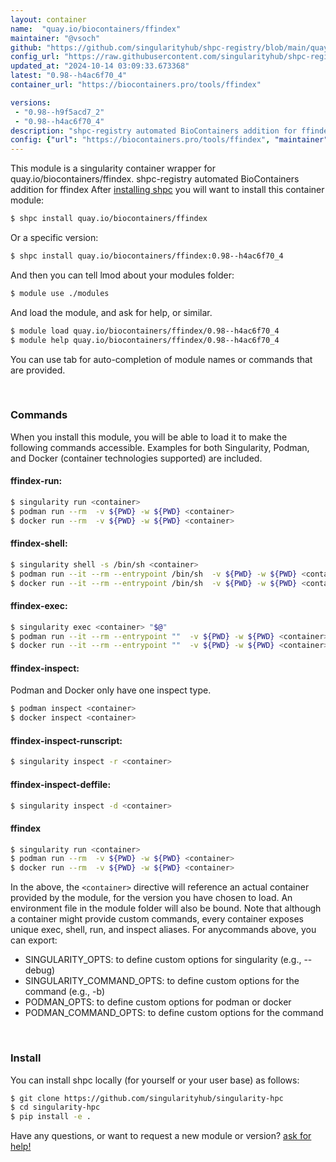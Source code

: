 ```yaml
---
layout: container
name:  "quay.io/biocontainers/ffindex"
maintainer: "@vsoch"
github: "https://github.com/singularityhub/shpc-registry/blob/main/quay.io/biocontainers/ffindex/container.yaml"
config_url: "https://raw.githubusercontent.com/singularityhub/shpc-registry/main/quay.io/biocontainers/ffindex/container.yaml"
updated_at: "2024-10-14 03:09:33.673368"
latest: "0.98--h4ac6f70_4"
container_url: "https://biocontainers.pro/tools/ffindex"

versions:
 - "0.98--h9f5acd7_2"
 - "0.98--h4ac6f70_4"
description: "shpc-registry automated BioContainers addition for ffindex"
config: {"url": "https://biocontainers.pro/tools/ffindex", "maintainer": "@vsoch", "description": "shpc-registry automated BioContainers addition for ffindex", "latest": {"0.98--h4ac6f70_4": "sha256:c7f7d1c1ff90d8c2371fe22b740995eef73c24eeb0a261a5b1c0091d32ef1eca"}, "tags": {"0.98--h9f5acd7_2": "sha256:b3c72a2816aa3af70d8b60844daf0acebff71a8899ff8c591038cf1d3ceb47c4", "0.98--h4ac6f70_4": "sha256:c7f7d1c1ff90d8c2371fe22b740995eef73c24eeb0a261a5b1c0091d32ef1eca"}, "docker": "quay.io/biocontainers/ffindex"}
---
```


This module is a singularity container wrapper for quay.io/biocontainers/ffindex.
shpc-registry automated BioContainers addition for ffindex
After [installing shpc](#install) you will want to install this container module:


```bash
$ shpc install quay.io/biocontainers/ffindex
```

Or a specific version:

```bash
$ shpc install quay.io/biocontainers/ffindex:0.98--h4ac6f70_4
```

And then you can tell lmod about your modules folder:

```bash
$ module use ./modules
```

And load the module, and ask for help, or similar.

```bash
$ module load quay.io/biocontainers/ffindex/0.98--h4ac6f70_4
$ module help quay.io/biocontainers/ffindex/0.98--h4ac6f70_4
```

You can use tab for auto-completion of module names or commands that are provided.

<br>

### Commands

When you install this module, you will be able to load it to make the following commands accessible.
Examples for both Singularity, Podman, and Docker (container technologies supported) are included.

#### ffindex-run:

```bash
$ singularity run <container>
$ podman run --rm  -v ${PWD} -w ${PWD} <container>
$ docker run --rm  -v ${PWD} -w ${PWD} <container>
```

#### ffindex-shell:

```bash
$ singularity shell -s /bin/sh <container>
$ podman run --it --rm --entrypoint /bin/sh  -v ${PWD} -w ${PWD} <container>
$ docker run --it --rm --entrypoint /bin/sh  -v ${PWD} -w ${PWD} <container>
```

#### ffindex-exec:

```bash
$ singularity exec <container> "$@"
$ podman run --it --rm --entrypoint ""  -v ${PWD} -w ${PWD} <container> "$@"
$ docker run --it --rm --entrypoint ""  -v ${PWD} -w ${PWD} <container> "$@"
```

#### ffindex-inspect:

Podman and Docker only have one inspect type.

```bash
$ podman inspect <container>
$ docker inspect <container>
```

#### ffindex-inspect-runscript:

```bash
$ singularity inspect -r <container>
```

#### ffindex-inspect-deffile:

```bash
$ singularity inspect -d <container>
```



#### ffindex

```bash
$ singularity run <container>
$ podman run --rm  -v ${PWD} -w ${PWD} <container>
$ docker run --rm  -v ${PWD} -w ${PWD} <container>
```


In the above, the `<container>` directive will reference an actual container provided
by the module, for the version you have chosen to load. An environment file in the
module folder will also be bound. Note that although a container
might provide custom commands, every container exposes unique exec, shell, run, and
inspect aliases. For anycommands above, you can export:

 - SINGULARITY_OPTS: to define custom options for singularity (e.g., --debug)
 - SINGULARITY_COMMAND_OPTS: to define custom options for the command (e.g., -b)
 - PODMAN_OPTS: to define custom options for podman or docker
 - PODMAN_COMMAND_OPTS: to define custom options for the command

<br>

### Install

You can install shpc locally (for yourself or your user base) as follows:

```bash
$ git clone https://github.com/singularityhub/singularity-hpc
$ cd singularity-hpc
$ pip install -e .
```

Have any questions, or want to request a new module or version? [ask for help!](https://github.com/singularityhub/singularity-hpc/issues)